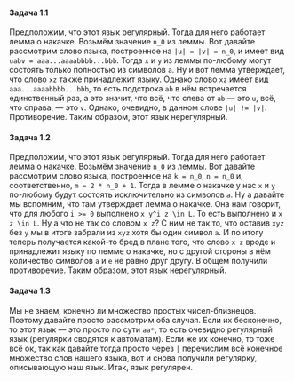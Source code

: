 #### Задача 1.1

Предположим, что этот язык регулярный. Тогда для него работает лемма о накачке. Возьмём значение `n_0` из леммы. Вот давайте рассмотрим слово языка, построенное на `|u| = |v| = n_0`, и имеет вид `uabv = aaa...aaaabbbb...bbb`. Тогда `x` и `y` из леммы по-любому могут состоять только полностью из символов `a`. Ну и вот лемма утверждает, что слово `xz` также принадлежит языку. Однако слово `xz` имеет вид `aaa...aaaabbbb...bbb`, то есть подстрока `ab` в нём встречается единственный раз, а это значит, что всё, что слева от `ab` — это `u`, всё, что справа, — это `v`. Однако, очевидно, в данном слове `|u| != |v|`. Противоречие. Таким образом, этот язык нерегулярный.

#### Задача 1.2

Предположим, что этот язык регулярный. Тогда для него работает лемма о накачке. Возьмём значение `n_0` из леммы. Вот давайте рассмотрим слово языка, построенное на `k = n_0`, `n = n_0` и, соответственно, `m = 2 * n_0 + 1`. Тогда в лемме о накачке у нас `x` и `y` по-любому будут состоять исключительно из символов `a`. Ну а давайте мы вспомним, что там утверждает лемма о накачке. Она нам говорит, что для любого `i >= 0` выполнено `x y^i z \in L`. То есть выполнено и `x z \in L`. Ну а что не так со словом `x z`? С ним не так то, что оставив `xyz` без `y` мы в итоге забрали из `xyz` хотя бы один символ `a`. И по итогу теперь получается какой-то бред в плане того, что слово `x z` вроде и принадлежит языку по лемме о накачке, но с другой стороны в нём количество символов `a` и `e` не равно друг другу. В общем получили противоречие. Таким образом, этот язык нерегулярный.

#### Задача 1.3

Мы не знаем, конечно ли множество простых чисел-близнецов. Поэтому давайте просто рассмотрим оба случая. Если их бесконечно, то этот язык — это просто по сути `aa*`, то есть очевидно регулярный язык (регулярки сводятся к автоматам). Если же их конечно, то тоже всё ок, так как давайте тогда просто через `|` перечислим всё конечное множество слов нашего языка, вот и снова получили регулярку, описывающую наш язык. Итак, язык регулярен.
